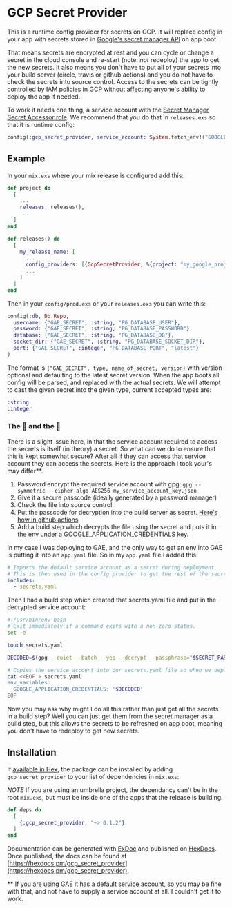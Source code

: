 # GCP Secret Provider

This is a runtime config provider for secrets on GCP. It will replace config in your app with secrets stored in [Google's secret manager API](https://cloud.google.com/secret-manager) on app boot.

That means secrets are encrypted at rest and you can cycle or change a secret in the cloud console and re-start (note: _not_ redeploy) the app to get the new secrets. It also means you don't have to put all of your secrets into your build server (circle, travis or github actions) and you do not have to check the secrets into source control. Access to the secrets can be tightly controlled by IAM policies in GCP without affecting anyone's ability to deploy the app if needed.

To work it needs one thing, a service account with the [Secret Manager Secret Accessor role](https://cloud.google.com/secret-manager/docs/access-control). We recommend that you do that in `releases.exs` so that it is runtime config:

```elixir
config(:gcp_secret_provider, service_account: System.fetch_env!("GOOGLE_APPLICATION_CREDENTIALS"))
```

## Example

In your `mix.exs` where your mix release is configured add this:

```elixir
def project do
  [
    ...
    releases: releases(),
    ...
  ]
end

def releases() do
  [
    my_release_name: [
      ...
      config_providers: [{GcpSecretProvider, %{project: "my_google_project_name-12345"}}],
      ...
    ]
  ]
end
```

Then in your `config/prod.exs` or your `releases.exs` you can write this:

```elixir
config(:db, Db.Repo,
  username: {"GAE_SECRET", :string, "PG_DATABASE_USER"},
  password: {"GAE_SECRET", :string, "PG_DATABASE_PASSWORD"},
  database: {"GAE_SECRET", :string, "PG_DATABASE_DB"},
  socket_dir: {"GAE_SECRET", :string, "PG_DATABASE_SOCKET_DIR"},
  port: {"GAE_SECRET", :integer, "PG_DATABASE_PORT", "latest"}
)
```

The format is `{"GAE_SECRET", type, name_of_secret, version}` with version optional and defaulting to the latest secret version. When the app boots all config will be parsed, and replaced with the actual secrets. We will attempt to cast the given secret into the given type, current accepted types are:

```elixir
:string
:integer
```

### The 🐥 and the 🥚

There is a slight issue here, in that the service account required to access the secrets is itself (in theory) a secret. So what can we do to ensure that this is kept somewhat secure? After all if they can access that service account they can access the secrets. Here is the approach I took your's may differ**.

1. Password encrypt the required service account with gpg: `gpg --symmetric --cipher-algo AES256 my_service_account_key.json`
2. Give it a secure passcode (ideally generated by a password manager)
3. Check the file into source control.
4. Put the passcode for decryption into the build server as secret. [Here's how in github actions](https://help.github.com/en/actions/configuring-and-managing-workflows/creating-and-storing-encrypted-secrets#creating-encrypted-secrets)
5. Add a build step which decrypts the file using the secret and puts it in the env under a GOOGLE_APPLICATION_CREDENTIALS key.

In my case I was deploying to GAE, and the only way to get an env into GAE is putting it into an `app.yaml` file. So in my `app.yaml` file I added this:

```yaml
# Imports the default service account as a secret during deployment.
# This is then used in the config provider to get the rest of the secrets.
includes:
  - secrets.yaml
```

Then I had a build step which created that secrets.yaml file and put in the decrypted service account:

```bash
#!/usr/bin/env bash
# Exit immediately if a command exits with a non-zero status.
set -e

touch secrets.yaml

DECODED=$(gpg --quiet --batch --yes --decrypt --passphrase="$SECRET_PASSPHRASE" default_service_account.json.gpg)

# Copies the service account into our secrets.yaml file so when we deploy it gets set as an env var
cat <<EOF > secrets.yaml
env_variables:
  GOOGLE_APPLICATION_CREDENTIALS: '$DECODED'
EOF
```

Now you may ask why might I do all this rather than just get all the secrets in a build step? Well you can just get them from the secret manager as a build step, but this allows the secrets to be refreshed on app boot, meaning you don't have to redeploy to get new secrets.


## Installation

If [available in Hex](https://hex.pm/docs/publish), the package can be installed
by adding `gcp_secret_provider` to your list of dependencies in `mix.exs`:

*NOTE* If you are using an umbrella project, the dependancy can't be in the root `mix.exs`, but must be inside one of the apps that the release is building.


```elixir
def deps do
  [
    {:gcp_secret_provider, "~> 0.1.2"}
  ]
end
```

Documentation can be generated with [ExDoc](https://github.com/elixir-lang/ex_doc)
and published on [HexDocs](https://hexdocs.pm). Once published, the docs can
be found at [https://hexdocs.pm/gcp_secret_provider](https://hexdocs.pm/gcp_secret_provider).


** If you are using GAE it has a default service account, so you may be fine with that, and not have to supply a service account at all. I couldn't get it to work.

